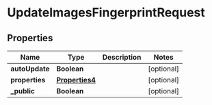 

# UpdateImagesFingerprintRequest


## Properties

Name | Type | Description | Notes
------------ | ------------- | ------------- | -------------
**autoUpdate** | **Boolean** |  |  [optional]
**properties** | [**Properties4**](Properties4.md) |  |  [optional]
**_public** | **Boolean** |  |  [optional]



